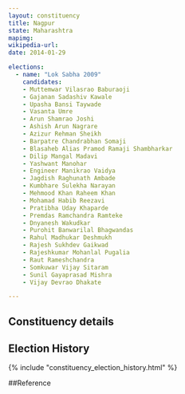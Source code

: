 ```yaml
---
layout: constituency
title: Nagpur
state: Maharashtra
mapimg: 
wikipedia-url: 
date: 2014-01-29

elections: 
  - name: "Lok Sabha 2009"
    candidates: 
    - Muttemwar Vilasrao Baburaoji 
    - Gajanan Sadashiv Kawale 
    - Upasha Bansi Taywade 
    - Vasanta Umre 
    - Arun Shamrao Joshi 
    - Ashish Arun Nagrare 
    - Azizur Rehman Sheikh 
    - Barpatre Chandrabhan Somaji 
    - Blasaheb Alias Pramod Ramaji Shambharkar 
    - Dilip Mangal Madavi 
    - Yashwant Manohar 
    - Engineer Manikrao Vaidya 
    - Jagdish Raghunath Ambade 
    - Kumbhare Sulekha Narayan 
    - Mehmood Khan Raheem Khan 
    - Mohamad Habib Reezavi 
    - Pratibha Uday Khaparde 
    - Premdas Ramchandra Ramteke 
    - Dnyanesh Wakudkar 
    - Purohit Banwarilal Bhagwandas 
    - Rahul Madhukar Deshmukh 
    - Rajesh Sukhdev Gaikwad 
    - Rajeshkumar Mohanlal Pugalia 
    - Raut Rameshchandra 
    - Somkuwar Vijay Sitaram 
    - Sunil Gayaprasad Mishra 
    - Vijay Devrao Dhakate 

---
```

## Constituency details


## Election History
{% include "constituency_election_history.html" %}

##Reference
